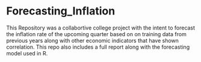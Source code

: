 # Forecasting_Inflation
This Repository was a collabortive college project with the intent to forecast the inflation rate of the upcoming quarter based on on training data from previous years along with other economic indicators that have shown correlation. This repo also includes a full report along with the forecasting model used in R.
